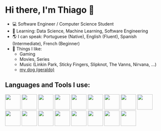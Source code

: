 # Hi there, I'm Thiago :wave:

- :computer: Software Engineer / Computer Science Student 
- :pencil: Learning: Data Science, Machine Learning, Software Engineering 
- :earth_americas: I can speak: Portuguese (Native), English (Fluent), Spanish (Intermediate), French (Beginner)
- :information_desk_person: Things I like:
    - Gaming 
    - Movies, Series 
    - Music (Linkin Park, Sticky Fingers, Slipknot, The Vanns, Nirvana, ...)
    - [my dog (geraldo)](https://drive.google.com/file/d/1xNboLhO6pLRrGBVP53J-jfZFRTpOG7QI/view?usp=sharing)

## Languages and Tools I use:
<div align="left"> 
    <img src="https://cdn.jsdelivr.net/gh/devicons/devicon@latest/icons/python/python-original.svg"  height="50px"/>
    <img src="https://cdn.jsdelivr.net/gh/devicons/devicon@latest/icons/tensorflow/tensorflow-original.svg" height="50px" />
    <img src="https://cdn.jsdelivr.net/gh/devicons/devicon@latest/icons/pytorch/pytorch-original.svg"  height="50px"  />
    <img src="https://cdn.jsdelivr.net/gh/devicons/devicon@latest/icons/matplotlib/matplotlib-original-wordmark.svg" height="50px"/>
    <img src="https://cdn.jsdelivr.net/gh/devicons/devicon@latest/icons/scikitlearn/scikitlearn-original.svg" height="50px"/>
    <img src="https://cdn.jsdelivr.net/gh/devicons/devicon@latest/icons/jupyter/jupyter-original-wordmark.svg" height="50px"/>
    <img src="https://cdn.jsdelivr.net/gh/devicons/devicon@latest/icons/fastapi/fastapi-original-wordmark.svg" height="50px"/>
    <img src="https://cdn.jsdelivr.net/gh/devicons/devicon@latest/icons/html5/html5-original.svg" height="50px"/>
    <img src="https://cdn.jsdelivr.net/gh/devicons/devicon@latest/icons/css3/css3-original.svg" height="50px"/>
    <img src="https://cdn.jsdelivr.net/gh/devicons/devicon@latest/icons/typescript/typescript-original.svg" height="50px"/>
    <img src="https://cdn.jsdelivr.net/gh/devicons/devicon@latest/icons/c/c-original.svg" height="50px"/>
    <img src="https://cdn.jsdelivr.net/gh/devicons/devicon@latest/icons/java/java-original.svg" height="50px"/>
    <img src="https://cdn.jsdelivr.net/gh/devicons/devicon@latest/icons/git/git-original.svg" height="50px"/>
    <img src="https://cdn.jsdelivr.net/gh/devicons/devicon@latest/icons/postgresql/postgresql-original.svg" height="50px"/>
    <img src="https://cdn.jsdelivr.net/gh/devicons/devicon@latest/icons/neovim/neovim-original.svg" height="50px"/>
    <img src="https://cdn.jsdelivr.net/gh/devicons/devicon@latest/icons/linux/linux-original.svg" height="50px"/>
    <img src="https://cdn.jsdelivr.net/gh/devicons/devicon@latest/icons/bash/bash-original.svg" height="50px"/>
</div>
